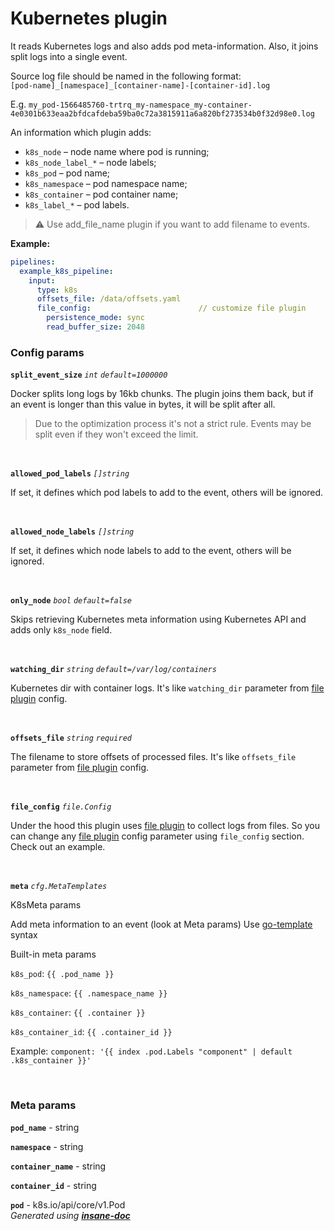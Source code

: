 # Kubernetes plugin
It reads Kubernetes logs and also adds pod meta-information. Also, it joins split logs into a single event.

Source log file should be named in the following format:<br> `[pod-name]_[namespace]_[container-name]-[container-id].log`

E.g. `my_pod-1566485760-trtrq_my-namespace_my-container-4e0301b633eaa2bfdcafdeba59ba0c72a3815911a6a820bf273534b0f32d98e0.log`

An information which plugin adds:
* `k8s_node` – node name where pod is running;
* `k8s_node_label_*` – node labels;
* `k8s_pod` – pod name;
* `k8s_namespace` – pod namespace name;
* `k8s_container` – pod container name;
* `k8s_label_*` – pod labels.

> ⚠ Use add_file_name plugin if you want to add filename to events.

**Example:**
```yaml
pipelines:
  example_k8s_pipeline:
    input:
      type: k8s
      offsets_file: /data/offsets.yaml
      file_config:                        // customize file plugin
        persistence_mode: sync
        read_buffer_size: 2048
```

### Config params
**`split_event_size`** *`int`* *`default=1000000`* 

Docker splits long logs by 16kb chunks. The plugin joins them back, but if an event is longer than this value in bytes, it will be split after all.
> Due to the optimization process it's not a strict rule. Events may be split even if they won't exceed the limit.

<br>

**`allowed_pod_labels`** *`[]string`* 

If set, it defines which pod labels to add to the event, others will be ignored.

<br>

**`allowed_node_labels`** *`[]string`* 

If set, it defines which node labels to add to the event, others will be ignored.

<br>

**`only_node`** *`bool`* *`default=false`* 

Skips retrieving Kubernetes meta information using Kubernetes API and adds only `k8s_node` field.

<br>

**`watching_dir`** *`string`* *`default=/var/log/containers`* 

Kubernetes dir with container logs. It's like `watching_dir` parameter from [file plugin](/plugin/input/file/README.md) config.

<br>

**`offsets_file`** *`string`* *`required`* 

The filename to store offsets of processed files. It's like `offsets_file` parameter from [file plugin](/plugin/input/file/README.md) config.

<br>

**`file_config`** *`file.Config`* 

Under the hood this plugin uses [file plugin](/plugin/input/file/README.md) to collect logs from files. So you can change any [file plugin](/plugin/input/file/README.md) config parameter using `file_config` section. Check out an example.

<br>

**`meta`** *`cfg.MetaTemplates`* 

K8sMeta params

Add meta information to an event (look at Meta params)
Use [go-template](https://pkg.go.dev/text/template) syntax

Built-in meta params

`k8s_pod`: `{{ .pod_name }}`

`k8s_namespace`: `{{ .namespace_name }}`

`k8s_container`: `{{ .container }}`

`k8s_container_id`: `{{ .container_id }}`

Example: ```component: '{{ index .pod.Labels "component" | default .k8s_container }}'```

<br>


### Meta params
**`pod_name`** - string

**`namespace`** - string

**`container_name`** - string

**`container_id`** - string

**`pod`** - k8s.io/api/core/v1.Pod
<br>*Generated using [__insane-doc__](https://github.com/vitkovskii/insane-doc)*